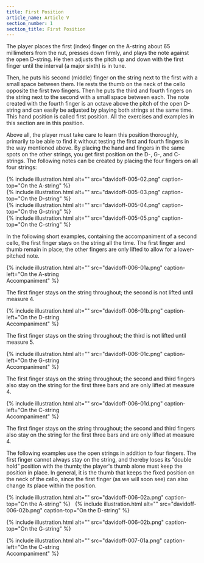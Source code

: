 ```yaml
---
title: First Position
article_name: Article V
section_number: 1
section_title: First Position
---
```


The player places the first (index) finger on the A-string about 65 millimeters from the nut, presses down firmly, and plays the note against the open D-string. He then adjusts the pitch up and down with the first finger until the interval (a major sixth) is in tune.

Then, he puts his second (middle) finger on the string next to the first with a small space between them. He rests the thumb on the neck of the cello opposite the first two fingers. Then he puts the third and fourth fingers on the string next to the second with a small space between each. The note created with the fourth finger is an octave above the pitch of the open D-string and can easily be adjusted by playing both strings at the same time. This hand position is called first position. All the exercises and examples in this section are in this position.

Above all, the player must take care to learn this position thoroughly, primarily to be able to find it without testing the first and fourth fingers in the way mentioned above. By placing the hand and fingers in the same spots on the other strings, you get first position on the D-, G-, and C-strings. The following notes can be created by placing the four fingers on all four strings: 

<div class="row">
<div class="col-md-3">
{% include illustration.html alt="" src="davidoff-005-02.png" caption-top="On the A-string" %}
</div><div class="col-md-3">
{% include illustration.html alt="" src="davidoff-005-03.png" caption-top="On the D-string" %}
</div><div class="col-md-3">
{% include illustration.html alt="" src="davidoff-005-04.png" caption-top="On the G-string" %}
</div><div class="col-md-3">
{% include illustration.html alt="" src="davidoff-005-05.png" caption-top="On the C-string" %}
</div>
</div>

In the following short examples, containing the accompaniment of a second cello, the first finger stays on the string all the time. The first finger and thumb remain in place; the other fingers are only lifted to allow for a lower-pitched note. 

<div class="row">
<div class="col-md-6">
{% include illustration.html alt="" src="davidoff-006-01a.png" caption-left="On the A-string <br>Accompaniment" %}
</div><div class="col-md-6"><p class="illustration-description">
The first finger stays on the string throughout; the second is not lifted until measure 4.
</p></div>
<div class="col-md-6">
{% include illustration.html alt="" src="davidoff-006-01b.png" caption-left="On the D-string <br>Accompaniment" %}
</div><div class="col-md-6"><p class="illustration-description">
The first finger stays on the string throughout; the third is not lifted until measure 5.
</p></div>
<div class="col-md-6">
{% include illustration.html alt="" src="davidoff-006-01c.png" caption-left="On the G-string <br>Accompaniment" %}
</div><div class="col-md-6"><p class="illustration-description">
The first finger stays on the string throughout; the second and third fingers also stay on the string for the first three bars and are only lifted at measure 4.
</p></div>
<div class="col-md-6">
{% include illustration.html alt="" src="davidoff-006-01d.png" caption-left="On the C-string <br>Accompaniment" %} 
</div><div class="col-md-6"><p class="illustration-description">
The first finger stays on the string throughout; the second and third fingers also stay on the string for the first three bars and are only lifted at measure 4.
</p></div>
</div>

The following examples use the open strings in addition to four fingers. The first finger cannot always stay on the string, and thereby loses its “double hold” position with the thumb; the player's thumb alone must keep the position in place. In general, it is the thumb that keeps the fixed position on the neck of the cello, since the first finger (as we will soon see) can also change its place within the position. 

{% include illustration.html alt="" src="davidoff-006-02a.png" caption-top="On the A-string" %}
 
{% include illustration.html alt="" src="davidoff-006-02b.png" caption-top="On the D-string" %}

{% include illustration.html alt="" src="davidoff-006-02b.png" caption-top="On the G-string" %}

{% include illustration.html alt="" src="davidoff-007-01a.png" caption-left="On the C-string <br>Accompaniment" %}
